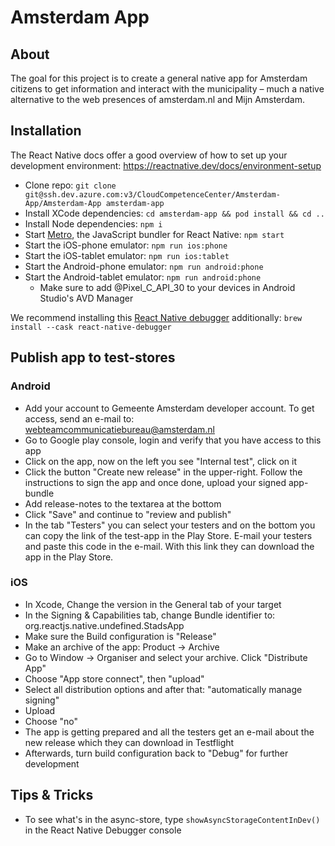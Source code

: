 # Amsterdam App

## About

The goal for this project is to create a general native app for Amsterdam citizens
to get information and interact with the municipality –
much a native alternative to the web presences of amsterdam.nl and Mijn Amsterdam.

## Installation

The React Native docs offer a good overview of how to set up your development environment:
https://reactnative.dev/docs/environment-setup

- Clone repo: `git clone git@ssh.dev.azure.com:v3/CloudCompetenceCenter/Amsterdam-App/Amsterdam-App amsterdam-app`
- Install XCode dependencies: `cd amsterdam-app && pod install && cd ..`
- Install Node dependencies: `npm i`
- Start [Metro](https://facebook.github.io/metro/), the JavaScript bundler for React Native: `npm start`
- Start the iOS-phone emulator: `npm run ios:phone`
- Start the iOS-tablet emulator: `npm run ios:tablet`
- Start the Android-phone emulator: `npm run android:phone`
- Start the Android-tablet emulator: `npm run android:phone`
    - Make sure to add @Pixel_C_API_30 to your devices in Android Studio's AVD Manager

We recommend installing this [React Native debugger](https://github.com/jhen0409/react-native-debugger) additionally:
`brew install --cask react-native-debugger`

## Publish app to test-stores

### Android
- Add your account to Gemeente Amsterdam developer account. To get access, send an e-mail to: webteamcommunicatiebureau@amsterdam.nl
- Go to Google play console, login and verify that you have access to this app
- Click on the app, now on the left you see "Internal test", click on it
- Click the button "Create new release" in the upper-right. Follow the instructions to sign the app and once done, upload your signed app-bundle
- Add release-notes to the textarea at the bottom
- Click "Save" and continue to "review and publish"
- In the tab "Testers" you can select your testers and on the bottom you can copy the link of the test-app in the Play Store. E-mail your testers and paste this code in the e-mail. With this link they can download the app in the Play Store.

### iOS
- In Xcode, Change the version in the General tab of your target
- In the Signing & Capabilities tab, change Bundle identifier to: org.reactjs.native.undefined.StadsApp
- Make sure the Build configuration is "Release"
- Make an archive of the app: Product -> Archive
- Go to Window -> Organiser and select your archive. Click "Distribute App"
- Choose "App store connect", then "upload"
- Select all distribution options and after that: "automatically manage signing"
- Upload
- Choose "no"
- The app is getting prepared and all the testers get an e-mail about the new release which they can download in Testflight
- Afterwards, turn build configuration back to "Debug" for further development

## Tips & Tricks
- To see what's in the async-store, type `showAsyncStorageContentInDev()` in the React Native Debugger console
